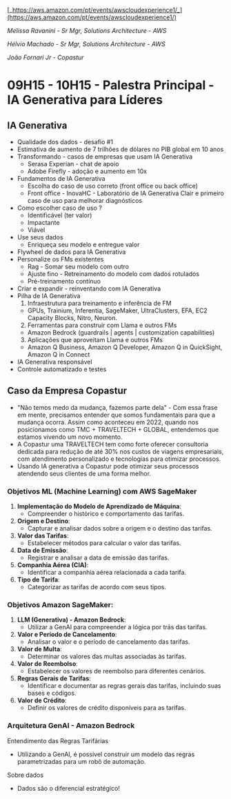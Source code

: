 [_https://aws.amazon.com/pt/events/awscloudexperience1/_](https://aws.amazon.com/pt/events/awscloudexperience1/)

_Melissa Ravanini - Sr Mgr, Solutions Architecture - AWS_

_Hélvio Machado - Sr Mgr, Solutions Architecture - AWS_

_João Fornari Jr - Copastur_

# 09H15 - 10H15 - Palestra Principal - IA Generativa para Líderes

## IA Generativa
- Qualidade dos dados - desafio #1
- Estimativa de aumento de 7 trilhões de dólares no PIB global em 10 anos
- Transformando - casos de empresas que usam IA Generativa
  - Serasa Experian - chat de apoio
  - Adobe Firefly - adoção e aumento em 10x
- Fundamentos de IA Generativa
  - Escolha do caso de uso correto (front office ou back office)
  - Front office - InovaHC - Laboratório de IA Generativa Clair e primeiro caso de uso para melhorar diagnósticos
- Como escolher caso de uso ?
  - Identificável (ter valor)
  - Impactante
  - Viável
- Use seus dados
  - Enriqueça seu modelo e entregue valor
- Flywheel de dados para IA Generativa
- Personalize os FMs existentes
  - Rag - Somar seu modelo com outro
  - Ajuste fino - Retreinamento do modelo com dados rotulados
  - Pré-treinamento contínuo
- Criar e expandir - reinventando com IA Generativa
- Pilha de IA Generativa
  1. Infraestrutura para treinamento e inferência de FM
  	- GPUs, Trainium, Inferentia, SageMaker, UltraClusters, EFA, EC2 Capacity Blocks, Nitro, Neuron.
  2. Ferramentas para construir com Llama e outros FMs 
  	- Amazon Bedrock (guardrails | agents | customization capabilities)
  3. Aplicações que aproveitam Llama e outros FMs 
  	- Amazon Q Business, Amazon Q Developer, Amazon Q in QuickSight, Amazon Q in Connect
- IA Generativa responsável
- Controle automatizado e testes

## Caso da Empresa Copastur
- "Não temos medo da mudança, fazemos parte dela" - Com essa frase em mente, precisamos entender que somos fundamentais para que a mudança ocorra. Assim como aconteceu em 2022, quando nos posicionamos como TMC + TRAVELTECH + GLOBAL, entendemos que estamos vivendo um novo momento.
- A Copastur uma TRAVELTECH tem como forte oferecer consultoria dedicada para redução de até 30% nos custos de viagens empresariais, com atendimento personalizado e tecnologias para otimizar processos.
- Usando IA generativa a Copastur pode otimizar seus processos atendendo seus clientes de uma forma melhor.

### Objetivos ML (Machine Learning) com AWS SageMaker
1. **Implementação do Modelo de Aprendizado de Máquina**:
   - Compreender o histórico e comportamento das tarifas.
2. **Origem e Destino**:
   - Capturar e analisar dados sobre a origem e o destino das tarifas.
3. **Valor das Tarifas**:
   - Estabelecer métodos para calcular o valor das tarifas.
4. **Data de Emissão**:
   - Registrar e analisar a data de emissão das tarifas.
5. **Companhia Aérea (CIA)**:
   - Identificar a companhia aérea relacionada a cada tarifa.
6. **Tipo de Tarifa**:
   - Categorizar as tarifas de acordo com seus tipos.

### Objetivos Amazon SageMaker:
1. **LLM (Generativa) - Amazon Bedrock**:
   - Utilizar a GenAI para compreender a lógica por trás das tarifas.
2. **Valor e Período de Cancelamento**:
   - Analisar o valor e o período de cancelamento das tarifas.
3. **Valor de Multa**:
   - Determinar os valores das multas associadas às tarifas.
4. **Valor de Reembolso**:
   - Estabelecer os valores de reembolso para diferentes cenários.
5. **Regras Gerais de Tarifas**:
   - Identificar e documentar as regras gerais das tarifas, incluindo suas bases e códigos.
6. **Valor de Crédito**:
   - Definir os valores de crédito disponíveis para as tarifas.

### Arquitetura GenAI - Amazon Bedrock
Entendimento das Regras Tarifárias
- Utilizando a GenAI, é possível construir um modelo das regras parametrizadas para um robô de automação.

Sobre dados
- Dados são o diferencial estratégico!